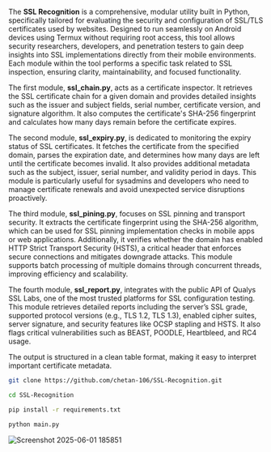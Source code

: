 The **SSL Recognition** is a comprehensive, modular utility built in Python, specifically tailored for evaluating the security and configuration of SSL/TLS certificates used by websites. Designed to run seamlessly on Android devices using Termux without requiring root access, this tool allows security researchers, developers, and penetration testers to gain deep insights into SSL implementations directly from their mobile environments. Each module within the tool performs a specific task related to SSL inspection, ensuring clarity, maintainability, and focused functionality. 

The first module, **ssl_chain.py**, acts as a certificate inspector. It retrieves the SSL certificate chain for a given domain and provides detailed insights such as the issuer and subject fields, serial number, certificate version, and signature algorithm. It also computes the certificate's SHA-256 fingerprint and calculates how many days remain before the certificate expires.

The second module, **ssl_expiry.py**, is dedicated to monitoring the expiry status of SSL certificates. It fetches the certificate from the specified domain, parses the expiration date, and determines how many days are left until the certificate becomes invalid. It also provides additional metadata such as the subject, issuer, serial number, and validity period in days. This module is particularly useful for sysadmins and developers who need to manage certificate renewals and avoid unexpected service disruptions proactively.

The third module, **ssl_pining.py**, focuses on SSL pinning and transport security. It extracts the certificate fingerprint using the SHA-256 algorithm, which can be used for SSL pinning implementation checks in mobile apps or web applications. Additionally, it verifies whether the domain has enabled HTTP Strict Transport Security (HSTS), a critical header that enforces secure connections and mitigates downgrade attacks. This module supports batch processing of multiple domains through concurrent threads, improving efficiency and scalability.

The fourth module, **ssl_report.py**, integrates with the public API of Qualys SSL Labs, one of the most trusted platforms for SSL configuration testing. This module retrieves detailed reports including the server’s SSL grade, supported protocol versions (e.g., TLS 1.2, TLS 1.3), enabled cipher suites, server signature, and security features like OCSP stapling and HSTS. It also flags critical vulnerabilities such as BEAST, POODLE, Heartbleed, and RC4 usage. 

The output is structured in a clean table format, making it easy to interpret important certificate metadata.


```bash
git clone https://github.com/chetan-106/SSL-Recognition.git
```

```bash
cd SSL-Recognition
```

```bash
pip install -r requirements.txt
```

```bash
python main.py
```

![Screenshot 2025-06-01 185851](https://github.com/user-attachments/assets/74ad171b-90d0-4719-b12a-a4d54c985203)








